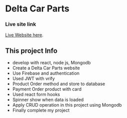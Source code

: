 # Delta Car Parts

### Live site link

[Live Website here](https://delta-car-parts.web.app/).

## This project Info

- develop with react, node js, Mongodb
- Create a Delta Car Parts website
- Use Firebase and authentication
- Used JWT with vrify
- Product Order method and store to database
- Payment Order product with card
- Used react form hooks
- Spinner show when data is loaded
- Apply CRUD operation in this project using Mongodb
- Finally complete my project
